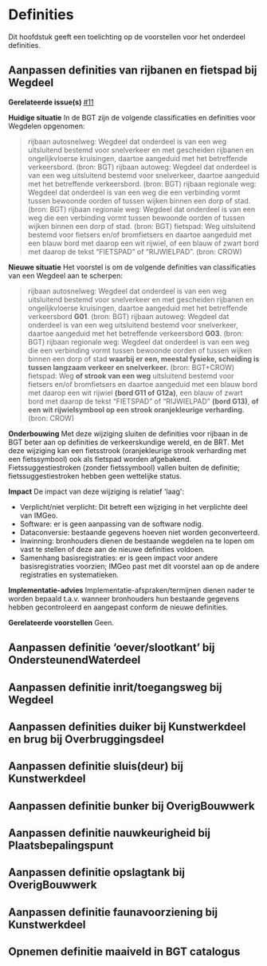 Definities
==========

Dit hoofdstuk geeft een toelichting op de voorstellen voor het onderdeel
definities.

## Aanpassen definities van rijbanen en fietspad bij Wegdeel

**Gerelateerde issue(s)** [#11](https://github.com/Geonovum/IMGeo2018/issues/11)  

**Huidige situatie** In de BGT zijn de volgende classificaties en definities voor Wegdelen opgenomen: 

> rijbaan autosnelweg: Wegdeel dat onderdeel is van een weg uitsluitend bestemd voor snelverkeer en met gescheiden rijbanen en ongelijkvloerse kruisingen, daartoe aangeduid met het betreffende verkeersbord. (bron: BGT)
> rijbaan autoweg: Wegdeel dat onderdeel is van een weg uitsluitend bestemd voor snelverkeer, daartoe aangeduid met het betreffende verkeersbord. (bron: BGT) rijbaan regionale weg: Wegdeel dat onderdeel is van een weg die een verbinding vormt tussen bewoonde oorden of tussen wijken binnen een dorp of stad. (bron: BGT)
> rijbaan regionale weg: Wegdeel dat onderdeel is van een weg die een verbinding vormt tussen bewoonde oorden of tussen wijken binnen een dorp of stad. (bron: BGT)
> fietspad: Weg uitsluitend bestemd voor fietsers en/of bromfietsers en daartoe aangeduid met een blauw bord met daarop een wit rijwiel, of een blauw of zwart bord met daarop de tekst “FIETSPAD” of “RIJWIELPAD”. (bron: CROW)

**Nieuwe situatie** Het voorstel is om de volgende definities van classificaties van een Wegdeel aan te scherpen:

> rijbaan autosnelweg: Wegdeel dat onderdeel is van een weg uitsluitend bestemd voor snelverkeer en met gescheiden rijbanen en ongelijkvloerse kruisingen, daartoe aangeduid met het betreffende verkeersbord **G01**. (bron: BGT)
> rijbaan autoweg: Wegdeel dat onderdeel is van een weg uitsluitend bestemd voor snelverkeer, daartoe aangeduid met het betreffende verkeersbord **G03**. (bron: BGT)
> rijbaan regionale weg: Wegdeel dat onderdeel is van een weg die een verbinding vormt tussen bewoonde oorden of tussen wijken binnen een dorp of stad **waarbij er een, meestal fysieke, scheiding is tussen langzaam verkeer en snelverkeer.** (bron: BGT+CROW)
> fietspad: Weg **of strook van een weg** uitsluitend bestemd voor fietsers en/of bromfietsers en daartoe aangeduid met een blauw bord met daarop een wit rijwiel **(bord G11 of G12a)**, een blauw of zwart bord met daarop de tekst “FIETSPAD” of “RIJWIELPAD” **(bord G13)**, **of een wit rijwielsymbool op een strook oranjekleurige verharding.** (bron: CROW)

**Onderbouwing** Met deze wijziging sluiten de definities voor rijbaan in de BGT beter aan op definities de verkeerskundige wereld, en de BRT. Met deze wijziging kan een fietsstrook (oranjekleurige strook verharding met een fietssymbool) ook als fietspad worden afgebakend. Fietssuggestiestroken (zonder fietssymbool) vallen buiten de definitie; fietssuggestiestroken hebben geen wettelijke status.

**Impact** De impact van deze wijziging is relatief 'laag':

- Verplicht/niet verplicht: Dit betreft een wijziging in het verplichte deel van IMGeo.
- Software: er is geen aanpassing van de software nodig.
- Dataconversie: bestaande gegevens hoeven niet worden geconverteerd.
- Inwinning: bronhouders dienen de bestaande wegdelen na te lopen om vast te stellen of deze aan de nieuwe definities voldoen.
- Samenhang basisregistraties: er is geen impact voor andere basisregistraties voorzien; IMGeo past met dit voorstel aan op de andere registraties en systematieken.

**Implementatie-advies** Implementatie-afspraken/termijnen dienen nader te worden bepaald t.a.v. wanneer bronhouders hun bestaande gegevens hebben gecontroleerd en aangepast conform de nieuwe definities.

**Gerelateerde voorstellen** Geen.

Aanpassen definitie ‘oever/slootkant’ bij OndersteunendWaterdeel
----------------------------------------------------------------



Aanpassen definitie inrit/toegangsweg bij Wegdeel
-------------------------------------------------

Aanpassen definities duiker bij Kunstwerkdeel en brug bij Overbruggingsdeel
---------------------------------------------------------------------------

Aanpassen definitie sluis(deur) bij Kunstwerkdeel
-------------------------------------------------

Aanpassen definitie bunker bij OverigBouwwerk
---------------------------------------------

Aanpassen definitie nauwkeurigheid bij Plaatsbepalingspunt
----------------------------------------------------------

Aanpassen definitie opslagtank bij OverigBouwwerk
-------------------------------------------------

Aanpassen definitie faunavoorziening bij Kunstwerkdeel
------------------------------------------------------

Opnemen definitie maaiveld in BGT catalogus
-------------------------------------------
